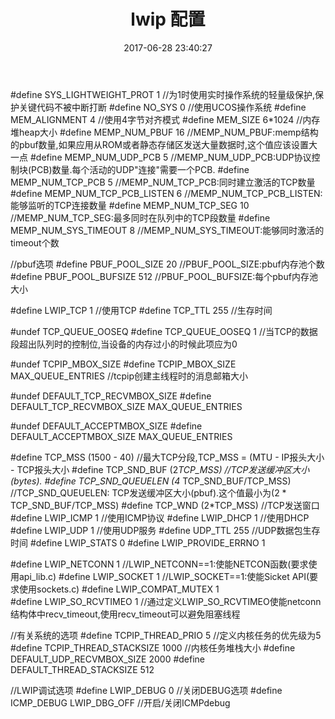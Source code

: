 ﻿---
title: lwip 配置
date: 2017-06-28 23:40:27
tags:
---


<!-- more -->  
#define SYS_LIGHTWEIGHT_PROT    		1							//为1时使用实时操作系统的轻量级保护,保护关键代码不被中断打断
#define NO_SYS                  		0  							//使用UCOS操作系统
#define MEM_ALIGNMENT           		4  							//使用4字节对齐模式
#define MEM_SIZE                		6*1024						//内存堆heap大小
#define MEMP_NUM_PBUF           		16							//MEMP_NUM_PBUF:memp结构的pbuf数量,如果应用从ROM或者静态存储区发送大量数据时,这个值应该设置大一点
#define MEMP_NUM_UDP_PCB        		5							//MEMP_NUM_UDP_PCB:UDP协议控制块(PCB)数量.每个活动的UDP"连接"需要一个PCB.
#define MEMP_NUM_TCP_PCB        		5							//MEMP_NUM_TCP_PCB:同时建立激活的TCP数量
#define MEMP_NUM_TCP_PCB_LISTEN 		6							//MEMP_NUM_TCP_PCB_LISTEN:能够监听的TCP连接数量
#define MEMP_NUM_TCP_SEG        		10							//MEMP_NUM_TCP_SEG:最多同时在队列中的TCP段数量
#define MEMP_NUM_SYS_TIMEOUT    		8							//MEMP_NUM_SYS_TIMEOUT:能够同时激活的timeout个数

//pbuf选项
#define PBUF_POOL_SIZE          		20							//PBUF_POOL_SIZE:pbuf内存池个数
#define PBUF_POOL_BUFSIZE     			512							//PBUF_POOL_BUFSIZE:每个pbuf内存池大小

#define LWIP_TCP                		1  							//使用TCP
#define TCP_TTL                			255							//生存时间

#undef TCP_QUEUE_OOSEQ
#define TCP_QUEUE_OOSEQ         		1 							//当TCP的数据段超出队列时的控制位,当设备的内存过小的时候此项应为0

#undef TCPIP_MBOX_SIZE
#define TCPIP_MBOX_SIZE         		MAX_QUEUE_ENTRIES   		//tcpip创建主线程时的消息邮箱大小

#undef DEFAULT_TCP_RECVMBOX_SIZE
#define DEFAULT_TCP_RECVMBOX_SIZE       MAX_QUEUE_ENTRIES  

#undef DEFAULT_ACCEPTMBOX_SIZE
#define DEFAULT_ACCEPTMBOX_SIZE         MAX_QUEUE_ENTRIES  

		
#define TCP_MSS                			(1500 - 40)	  				//最大TCP分段,TCP_MSS = (MTU - IP报头大小 - TCP报头大小
#define TCP_SND_BUF            		 	(2*TCP_MSS)					//TCP发送缓冲区大小(bytes).
#define TCP_SND_QUEUELEN       		 	(4* TCP_SND_BUF/TCP_MSS)	//TCP_SND_QUEUELEN: TCP发送缓冲区大小(pbuf).这个值最小为(2 * TCP_SND_BUF/TCP_MSS)
#define TCP_WND               		  	(2*TCP_MSS)					//TCP发送窗口
#define LWIP_ICMP             		  	1 							//使用ICMP协议
#define LWIP_DHCP             		  	1							//使用DHCP
#define LWIP_UDP              		  	1 							//使用UDP服务
#define UDP_TTL               		  	255 						//UDP数据包生存时间
#define LWIP_STATS 						0
#define LWIP_PROVIDE_ERRNO 				1


#define LWIP_NETCONN                    1 							//LWIP_NETCONN==1:使能NETCON函数(要求使用api_lib.c)
#define LWIP_SOCKET                     1							//LWIP_SOCKET==1:使能Sicket API(要求使用sockets.c)
#define LWIP_COMPAT_MUTEX               1		
#define LWIP_SO_RCVTIMEO                1 							//通过定义LWIP_SO_RCVTIMEO使能netconn结构体中recv_timeout,使用recv_timeout可以避免阻塞线程

//有关系统的选项
#define TCPIP_THREAD_PRIO				5							//定义内核任务的优先级为5
#define TCPIP_THREAD_STACKSIZE          1000						//内核任务堆栈大小
#define DEFAULT_UDP_RECVMBOX_SIZE       2000
#define DEFAULT_THREAD_STACKSIZE        512

//LWIP调试选项
#define LWIP_DEBUG                    	0	 						//关闭DEBUG选项
#define ICMP_DEBUG                     	LWIP_DBG_OFF 				//开启/关闭ICMPdebug